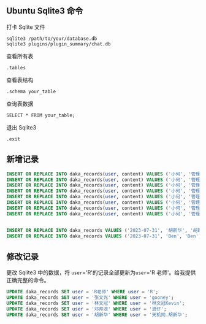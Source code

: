 ## Ubuntu Sqlite3 命令

打卡 Sqlite 文件

```Shell
sqlite3 /path/to/your/database.db
sqlite3 plugins/plugin_summary/chat.db
```

查看所有表

```Shell
.tables
```

查看表结构

```Shell
.schema your_table
```

查询表数据

```Shell
SELECT * FROM your_table;
```

退出 Sqlite3

```Shell
.exit
```

## 新增记录

```sql
INSERT OR REPLACE INTO daka_records(user, content) VALUES ('小何', '管理员补卡');
INSERT OR REPLACE INTO daka_records(user, content) VALUES ('小何', '管理员补卡');
INSERT OR REPLACE INTO daka_records(user, content) VALUES ('小何', '管理员补卡');
INSERT OR REPLACE INTO daka_records(user, content) VALUES ('小何', '管理员补卡');
INSERT OR REPLACE INTO daka_records(user, content) VALUES ('小何', '管理员补卡');
INSERT OR REPLACE INTO daka_records(user, content) VALUES ('小何', '管理员补卡');
INSERT OR REPLACE INTO daka_records(user, content) VALUES ('小何', '管理员补卡');
INSERT OR REPLACE INTO daka_records(user, content) VALUES ('小何', '管理员补卡');


INSERT OR REPLACE INTO daka_records VALUES ('2023-07-31', '胡新华', '胡新华', '胡新华 第一天 羽毛球40分钟');
INSERT OR REPLACE INTO daka_records VALUES ('2023-07-31', 'Ben', 'Ben', 'Ben-减脂 打卡3天，户外一半小时');
```

## 修改记录

更改 Sqlite3 中的数据，将 `user`='R'的记录全部更新为`user`='R 老师'。给我提供正确完整的命令。

```sql
UPDATE daka_records SET user = 'R老师' WHERE user = 'R';
UPDATE daka_records SET user = '张文光' WHERE user = 'gooney';
UPDATE daka_records SET user = '林文冠' WHERE user = '林文冠Kevin';
UPDATE daka_records SET user = '邓邦浪' WHERE user = '浪仔';
UPDATE daka_records SET user = '胡新华' WHERE user = '天机网.胡新华';
```
